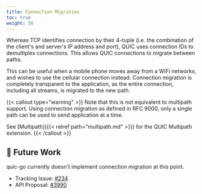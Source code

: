 ```yaml
---
title: Connection Migration
toc: true
weight: 50
---
```


Whereas TCP identifies connection by their 4-tuple (i.e. the combination of the client's and server's IP address and port), QUIC uses connection IDs to demultiplex connections. This allows QUIC connections to migrate between paths.


This can be useful when a mobile phone moves away from a WiFi networks, and wishes to use the cellular connection instead. Connection migration is completely transparent to the application, as the entire connection, including all streams, is migrated to the new path.

{{< callout type="warning" >}}
  Note that this is not equivalent to multipath support. Using connection migration as defined in RFC 9000, only a single path can be used to send application at a time.

  See [Multipath]({{< relref path="multipath.md" >}}) for the QUIC Multipath extension.
{{< /callout >}}

## 📝 Future Work

quic-go currently doesn't implement connection migration at this point.

* Tracking Issue: [#234](https://github.com/quic-go/quic-go/issues/234)
* API Proposal: [#3990](https://github.com/quic-go/quic-go/issues/3990)
